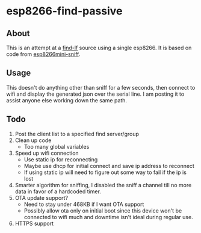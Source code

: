 # esp8266-find-passive

## About
This is an attempt at a [find-lf](https://github.com/schollz/find-lf) source using a single esp8266.
It is based on code from [esp8266mini-sniff](https://github.com/rw950431/ESP8266mini-sniff).

## Usage
This doesn't do anything other than sniff for a few seconds, then connect to wifi and display the generated json over the serial line.
I am posting it to assist anyone else working down the same path.

## Todo
1. Post the client list to a specified find server/group
2. Clean up code
    * Too many global variables
3. Speed up wifi connection
    * Use static ip for reconnecting
    * Maybe use dhcp for initial connect and save ip address to reconnect
    * If using static ip will need to figure out some way to fail if the ip is lost
4. Smarter algorithm for sniffing, I disabled the sniff a channel till no more data in favor of a hardcoded timer.
5. OTA update support?
    * Need to stay under 468KB if I want OTA support
    * Possibly allow ota only on initial boot since this device won't be connected to wifi much and downtime isn't ideal during regular use.
6. HTTPS support
